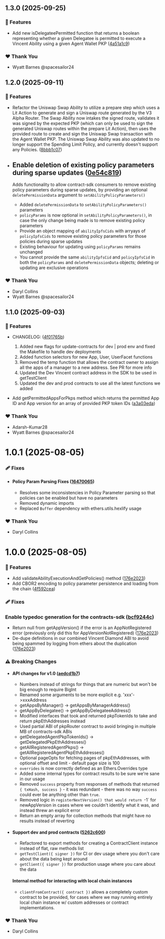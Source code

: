 ## 1.3.0 (2025-09-25)

### 🚀 Features

- Add new isDelegateePermitted function that returns a boolean representing whether a given Delegatee is permitted to execute a Vincent Ability using a given Agent Wallet PKP ([4a51a1c9](https://github.com/LIT-Protocol/Vincent/commit/4a51a1c9))

### ❤️ Thank You

- Wyatt Barnes @spacesailor24

## 1.2.0 (2025-09-11)

### 🚀 Features

- Refactor the Uniswap Swap Ability to utilize a prepare step which uses a Lit Action to generate and sign a Uniswap route generated by the V3 Alpha Router. The Swap Ability now intakes the signed route, validates it was signed by the expected PKP (which can only be used to sign the generated Uniswap routes within the prepare Lit Action), then uses the provided route to create and sign the Uniswap Swap transaction with the Agent Wallet PKP. The Uniswap Swap Ability was also updated to no longer support the Spending Limit Policy, and currently doesn't support any Policies. ([8bbb1c07](https://github.com/LIT-Protocol/Vincent/commit/8bbb1c07))
- ## Enable deletion of existing policy parameters during sparse updates ([0e54c819](https://github.com/LIT-Protocol/Vincent/commit/0e54c819))

  Adds functionality to allow contract-sdk consumers to remove existing policy parameters during sparse updates, by providing an optional `deletePermissionData` argument to `setAbilityPolicyParameters()`
  - Added `deletePermissionData` to `setAbilityPolicyParameters()` parameters
  - `policyParams` is now optional in `setAbilityPolicyParameters()`, in case the only change being made is to remove existing policy parameters
  - Provide an object mapping of `abilityIpfsCids` with arryays of `policyIpfsCids` to remove existing policy parameters for those policies during sparse updates
  - Existing behaviour for updating using `policyParams` remains unchanged
  - You cannot provide the same `abilityIpfsCid` and `policyIpfsCid` in both the `policyParams` and `deletePermissionData` objects; deleting or updating are exclusive operations

### ❤️ Thank You

- Daryl Collins
- Wyatt Barnes @spacesailor24

## 1.1.0 (2025-09-03)

### 🚀 Features

- CHANGELOG: ([4f01765b](https://github.com/LIT-Protocol/Vincent/commit/4f01765b))
  1. Added new flags for update-contracts for dev | prod env and fixed the Makefile to handle dev deployments
  2. Added function selectors for new App, User, UserFacet functions
  3. Removed the temp function that allows the contract owner to assign all the apps of a manager to a new address. See PR for more info
  4. Updated the Dev Vincent contract address in the SDK to be used in getTestClient
  5. Updated the dev and prod contracts to use all the latest functions we added

- Add getPermittedAppsForPkps method which returns the permitted App ID and App version for an array of provided PKP token IDs ([a3a03eda](https://github.com/LIT-Protocol/Vincent/commit/a3a03eda))

### ❤️ Thank You

- Adarsh-Kumar28
- Wyatt Barnes @spacesailor24

# 1.0.1 (2025-08-05)

### 🩹 Fixes

- #### Policy Param Parsing Fixes ([16470065](https://github.com/LIT-Protocol/Vincent/commit/16470065))
  - Resolves some inconsistencies in Policy Parameter parsing so that policies can be enabled but have no parameters
  - Removed dynamic imports
  - Replaced `Buffer` dependency with ethers.utils.hexlify usage

### ❤️ Thank You

- Daryl Collins

# 1.0.0 (2025-08-05)

### 🚀 Features

- Add validateAbilityExecutionAndGetPolicies() method ([176e2023](https://github.com/LIT-Protocol/Vincent/commit/176e2023))
- Add CBOR2 encoding to policy parameter persistence and loading from the chain ([4f592cea](https://github.com/LIT-Protocol/Vincent/commit/4f592cea))

### 🩹 Fixes

### Enable typedoc generation for the contracts-sdk ([bcf9244c](https://github.com/LIT-Protocol/Vincent/commit/bcf9244c))

- Return null from getAppVersion() if the error is an AppNotRegistered error (previously only did this for AppVersionNotRegistered) ([176e2023](https://github.com/LIT-Protocol/Vincent/commit/176e2023))
- De-dupe definitions in our combined Vincent Diamond ABI to avoid being spammed by logging from ethers about the duplication ([176e2023](https://github.com/LIT-Protocol/Vincent/commit/176e2023))

### ⚠️ Breaking Changes

- #### API changes for v1.0 ([aedcd1b7](https://github.com/LIT-Protocol/Vincent/commit/aedcd1b7))
  - Numbers instead of strings for things that are numeric but won't be big enough to require BigInt
  - Renamed some arguments to be more explicit e.g. 'xxx'->xxxAddress
  - getAppsByManager() -> getAppsByManagerAddress()
  - getAppByDelegatee() -> getAppByDelegateeAddress()
  - Modified interfaces that took and returned pkpTokenIds to take and return pkpEthAddresses instead
  - Used partial ABI of pkpRouter contract to avoid bringing in multiple MB of contracts-sdk ABIs
  - getDelegatedAgentPkpTokenIds() -> getDelegatedPkpEthAddresses()
  - getAllRegisteredAgentPkps() -> getAllRegisteredAgentPkpEthAddresses()
  - Optional pageOpts for fetching pages of pkpEthAddresses, with optional offset and limit - default page size is 100
  - `overrides` is now correctly defined as an Ethers.Overrides type
  - Added some internal types for contract results to be sure we're sane in our usage
  - Removed `success` property from responses of methods that returned `{ txHash, success }` - it was redundant - there was no way `success` could ever be anything other than `true`.
  - Removed logic in `registerNextVersion() that would return `-1` for newAppVersion in cases where we couldn't identify what it was, and instead threw an explicit error
  - Return an empty array for collection methods that might have no results instead of reverting

- #### Support dev and prod contracts ([5262c600](https://github.com/LIT-Protocol/Vincent/commit/5262c600))
  - Refactored to export methods for creating a ContractClient instance instead of flat, raw methods list
  - `getTestClient({ signer })` for CI or dev usage where you don't care about the data being kept around
  - `getClient({ signer })` for production usage where you care about the data

  #### Internal method for interacting with local chain instances
  - `clientFromContract({ contract })` allows a completely custom contract to be provided, for cases where we may running entirely local chain instance w/ custom addresses or contract implementations.

### ❤️ Thank You

- Daryl Collins
